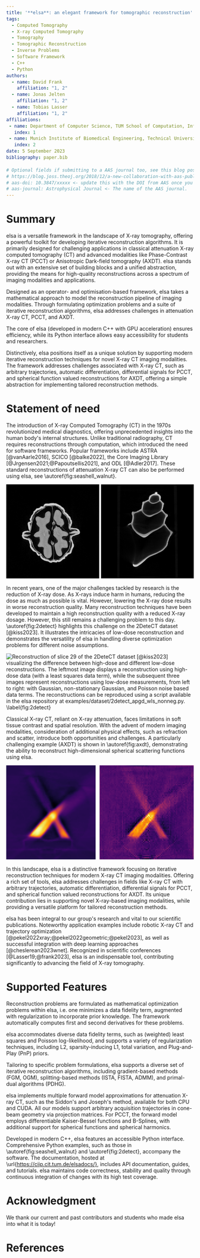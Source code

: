 ```yaml
---
title: '**elsa**: an elegant framework for tomographic reconstruction'
tags:
  - Computed Tomography
  - X-ray Computed Tomography
  - Tomography
  - Tomographic Reconstruction
  - Inverse Problems
  - Software Framework
  - C++
  - Python
authors:
  - name: David Frank
    affiliation: "1, 2"
  - name: Jonas Jelten
    affiliation: "1, 2"
  - name: Tobias Lasser
    affiliation: "1, 2"
affiliations:
 - name: Department of Computer Science, TUM School of Computation, Information and Technology, Technical University of Munich, Munich, Germany
   index: 1
 - name: Munich Institute of Biomedical Engineering, Technical University of Munich, Munich, Germany
   index: 2
date: 5 September 2023
bibliography: paper.bib

# Optional fields if submitting to a AAS journal too, see this blog post:
# https://blog.joss.theoj.org/2018/12/a-new-collaboration-with-aas-publishing
# aas-doi: 10.3847/xxxxx <- update this with the DOI from AAS once you know it.
# aas-journal: Astrophysical Journal <- The name of the AAS journal.
---
```

# Summary

elsa is a versatile framework in the landscape of X-ray tomography, offering a powerful toolkit for developing iterative reconstruction algorithms. It is primarily designed for challenging applications in classical attenuation X-ray computed tomography (CT) and advanced modalities like Phase-Contrast X-ray CT (PCCT) or Anisotropic Dark-field tomography (AXDT). elsa stands out with an extensive set of building blocks and a unified abstraction, providing the means for high-quality reconstructions across a spectrum of imaging modalities and applications.

Designed as an operator- and optimisation-based framework, elsa takes a mathematical approach to model the reconstruction pipeline of imaging modalities. Through formulating optimization problems and a suite of iterative reconstruction algorithms, elsa addresses challenges in attenuation X-ray CT, PCCT, and AXDT.

The core of elsa (developed in modern C++ with GPU acceleration) ensures efficiency, while its Python interface allows easy accessibility for students and researchers.

Distinctively, elsa positions itself as a unique solution by supporting modern iterative reconstruction techniques for novel X-ray CT imaging modalities. The framework addresses challenges associated with X-ray CT, such as arbitrary trajectories, automatic differentiation, differential signals for PCCT, and spherical function valued reconstructions for AXDT, offering a simple abstraction for implementing tailored reconstruction methods.

# Statement of need

The introduction of X-ray Computed Tomography (CT) in the 1970s revolutionized medical diagnostics, offering unprecedented insights into the human body's internal structures. Unlike traditional radiography, CT requires reconstructions through computation, which introduced the need for software frameworks. Popular frameworks include ASTRA [@vanAarle2016], SCICO [@balke2022], the Core Imaging Library [@Jrgensen2021;@Papoutsellis2021], and ODL [@Adler2017]. These standard reconstructions of attenuation X-ray CT can also be performed using elsa, see \autoref{fig:seashell_walnut}.

![Example reconstructions of two different attenuation X-ray CT datasets. Left: Axial center slice of the walnut dataset from @meaney2022. Right: Lateral center slice of the seashell dataset from @kamutta2022. The reconstructions can be reproduced using a script included in the elsa repository at `examples/dataset/fips_apgd_nonneg.py`. \label{fig:seashell_walnut}](imgs/seashell_walnut.png)

In recent years, one of the major challenges tackled by research is the reduction of X-ray dose. As X-rays induce harm in humans, reducing the dose as much as possible is vital. However, lowering the X-ray dose results in worse reconstruction quality. Many reconstruction techniques have been developed to maintain a high reconstruction quality with a reduced X-ray dosage. However, this still remains a challenging problem to this day. \autoref{fig:2detect} highlights this challenge on the 2DeteCT dataset [@kiss2023]. It illustrates the intricacies of low-dose reconstruction and demonstrates the versatility of elsa in handling diverse optimization problems for different noise assumptions.

![Reconstruction of slice 29 of the 2DeteCT dataset [@kiss2023] visualizing the difference between high-dose and different low-dose reconstructions. The leftmost image displays a reconstruction using high-dose data (with a least squares data term), while the subsequent three images represent reconstructions using low-dose measurements, from left to right: with Gaussian, non-stationary Gaussian, and Poisson noise based data terms. The reconstructions can be reproduced using a script available in the elsa repository at `examples/dataset/2detect_apgd_wls_nonneg.py`. \label{fig:2detect}](imgs/2detect.png)

Classical X-ray CT, reliant on X-ray attenuation, faces limitations in soft tissue contrast and spatial resolution. With the advent of modern imaging modalities, consideration of additional physical effects, such as refraction and scatter, introduce both opportunities and challenges. A particularly challenging example (AXDT) is shown in \autoref{fig:axdt}, demonstrating the ability to reconstruct high-dimensional spherical scattering functions using elsa.

![Reconstructed wooden stick sample using Anisotropic X-ray Dark-field Tomography (AXDT). Shown is a slice of the isotropic scattering component (spherical harmonics of degree 0, order 0), using different noise models for the data. On the left, the mean intensity data was (correctly) assumed to be Rician, while on the right, the dark-field signal was assumed to be Gaussian. The reconstructions can be reproduced using a script present in the elsa repository at `examples/axdt/crossed_sticks2_dataset/main.py`. \label{fig:axdt}](imgs/axdt.png)

In this landscape, elsa is a distinctive framework focusing on iterative reconstruction techniques for modern X-ray CT imaging modalities. Offering a rich set of tools, elsa addresses challenges in fields like X-ray CT with arbitrary trajectories, automatic differentiation, differential signals for PCCT, and spherical function valued reconstructions for AXDT. Its unique contribution lies in supporting novel X-ray-based imaging modalities, while providing a versatile platform for tailored reconstruction methods.

elsa has been integral to our group's research and vital to our scientific publications. Noteworthy application examples include robotic X-ray CT and trajectory optimization [@pekel2022xray;@pekel2022geometric;@pekel2023], as well as successful integration with deep learning approaches [@cheslerean2023wnet]. Recognized in scientific conferences [@Lasser19;@frank2023], elsa is an indispensable tool, contributing significantly to advancing the field of X-ray tomography.

# Supported Features

Reconstruction problems are formulated as mathematical optimization problems within elsa, i.e. one minimizes a data fidelity term, augmented with regularization to incorporate prior knowledge. The framework automatically computes first and second derivatives for these problems.

elsa accommodates diverse data fidelity terms, such as (weighted) least squares and Poisson log-likelihood, and supports a variety of regularization techniques, including L2, sparsity-inducing L1, total variation, and Plug-and-Play (PnP) priors.

Tailoring to specific problem formulations, elsa supports a diverse set of iterative reconstruction algorithms, including gradient-based methods (FGM, OGM), splitting-based methods (ISTA, FISTA, ADMM), and primal-dual algorithms (PDHG).

elsa implements multiple forward model approximations for attenuation X-ray CT, such as the Siddon's and Joseph's method, available for both CPU and CUDA. All our models support arbitrary acquisition trajectories in cone-beam geometry via projection matrices. For PCCT, the forward model employs differentiable Kaiser-Bessel functions and B-Splines, with additional support for spherical functions and spherical harmonics.

Developed in modern C++, elsa features an accessible Python interface. Comprehensive Python examples, such as those in \autoref{fig:seashell_walnut} and \autoref{fig:2detect}, accompany the software. The documentation, hosted at \url{https://ciip.cit.tum.de/elsadocs/}, includes API documentation, guides, and tutorials. elsa maintains code correctness, stability and quality through continuous integration of changes with its high test coverage.

# Acknowledgment

We thank our current and past contributors and students who made elsa into what it is today!

# References

